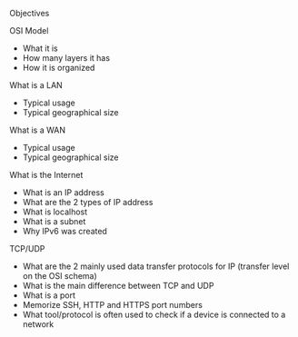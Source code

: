 Objectives

OSI Model

- What it is
- How many layers it has
- How it is organized

What is a LAN

- Typical usage
- Typical geographical size

What is a WAN

- Typical usage
- Typical geographical size

What is the Internet

- What is an IP address
- What are the 2 types of IP address
- What is localhost
- What is a subnet
- Why IPv6 was created

TCP/UDP

- What are the 2 mainly used data transfer protocols for IP (transfer level on the OSI schema)
- What is the main difference between TCP and UDP
- What is a port
- Memorize SSH, HTTP and HTTPS port numbers
- What tool/protocol is often used to check if a device is connected to a network
